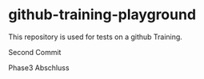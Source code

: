 # github-training-playground
This repository is used for tests on a github Training.

Second Commit

Phase3 Abschluss
